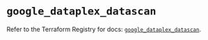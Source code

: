 # `google_dataplex_datascan`

Refer to the Terraform Registry for docs: [`google_dataplex_datascan`](https://registry.terraform.io/providers/hashicorp/google-beta/6.9.0/docs/resources/google_dataplex_datascan).
